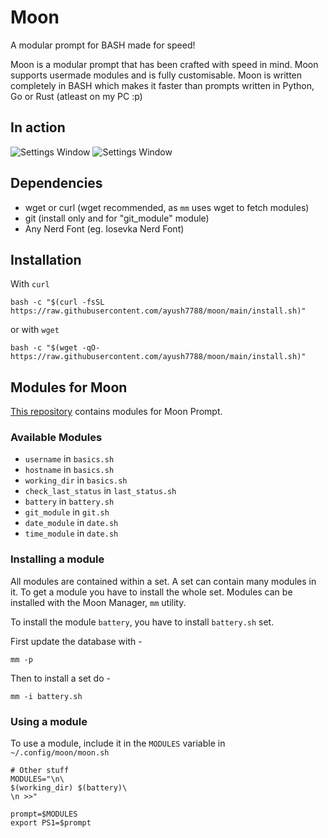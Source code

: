 # Moon
A modular prompt for BASH made for speed!

Moon is a modular prompt that has been crafted with speed in mind.
Moon supports usermade modules and is fully customisable.
Moon is written completely in BASH which makes it faster than prompts written in Python, Go or Rust (atleast on my PC :p)

## In action
![Settings Window](https://raw.githubusercontent.com/ayush7788/moon/main/pics/moon.png)
![Settings Window](https://raw.githubusercontent.com/ayush7788/moon/main/pics/IMG_20210612_193634.jpg)


## Dependencies
- wget or curl (wget recommended, as `mm` uses wget to fetch modules)
- git (install only and for "git\_module" module)
- Any Nerd Font (eg. Iosevka Nerd Font)

## Installation
With `curl`
```
bash -c "$(curl -fsSL https://raw.githubusercontent.com/ayush7788/moon/main/install.sh)"
```
or with `wget`
```
bash -c "$(wget -qO- https://raw.githubusercontent.com/ayush7788/moon/main/install.sh)"
```

## Modules for Moon
[This repository](https://github.com/ayush7788/moon_modules) contains modules for Moon Prompt.

### Available Modules
- `username` in `basics.sh`
- `hostname` in `basics.sh`
- `working_dir` in `basics.sh`
- `check_last_status` in `last_status.sh`
- `battery` in `battery.sh`
- `git_module` in `git.sh`
- `date_module` in `date.sh`
- `time_module` in `date.sh`

### Installing a module
All modules are contained within a set.
A set can contain many modules in it. To get a module you have to install the whole set.
Modules can be installed with the Moon Manager, `mm` utility.

To install the module `battery`, you have to install `battery.sh` set.

First update the database with -
```shell
mm -p
```

Then to install a set do - 
```shell
mm -i battery.sh
```

### Using a module
To use a module, include it in the `MODULES` variable in `~/.config/moon/moon.sh`
```shell
# Other stuff
MODULES="\n\
$(working_dir) $(battery)\
\n >>"

prompt=$MODULES
export PS1=$prompt
```
